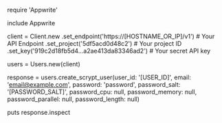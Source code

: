 require 'Appwrite'

include Appwrite

client = Client.new
    .set_endpoint('https://[HOSTNAME_OR_IP]/v1') # Your API Endpoint
    .set_project('5df5acd0d48c2') # Your project ID
    .set_key('919c2d18fb5d4...a2ae413da83346ad2') # Your secret API key

users = Users.new(client)

response = users.create_scrypt_user(user_id: '[USER_ID]', email: 'email@example.com', password: 'password', password_salt: '[PASSWORD_SALT]', password_cpu: null, password_memory: null, password_parallel: null, password_length: null)

puts response.inspect